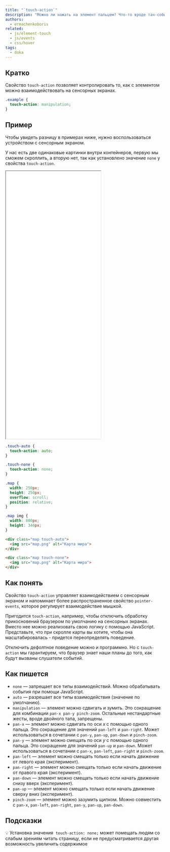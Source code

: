 ```yaml
---
title: "`touch-action`"
description: "Можно ли нажать на элемент пальцем? Что-то вроде тач-событий в JavaScript."
authors:
  - ermachenkoboris
related:
  - js/element-touch
  - js/events
  - css/hover
tags:
  - doka
---
```


## Кратко

Свойство `touch-action` позволяет контролировать то, как с элементом можно взаимодействовать на сенсорных экранах.

```css
.example {
  touch-action: manipulation;
}
```

## Пример

Чтобы увидеть разницу в примерах ниже, нужно воспользоваться устройством с сенсорным экраном.

У нас есть две одинаковые картинки внутри контейнеров, первую мы сможем скроллить, а вторую нет, так как установлено значение `none` у свойства `touch-action`. 

<iframe title="Демонстрация разницы с touch-action" src="demos/touch-action/" height="845"></iframe>

```css
.touch-auto {
  touch-action: auto;
}

.touch-none {
  touch-action: none;
}

.map {
  width: 250px;
  height: 250px;
  overflow: scroll;
  position: relative;
}

.map img {
  width: 800px;
  height: 346px;
} 
```

```html
<div class="map touch-auto">
  <img src="map.png" alt="Карта мира">
</div>

<div class="map touch-none">
  <img src="map.png" alt="Карта мира">
</div>
```

## Как понять

Свойство `touch-action` управляет взаимодействием с сенсорным экраном и напоминает более распространенное свойство `pointer-events`, которое регулирует взаимодействие мышкой.

Пригодится `touch-action`, например, чтобы отключить обработку прикосновений браузером по умолчанию  на сенсорных экранах. Вместо нее  можно реализовать свою логику с помощью JavaScript. Представьте, что при скролле карты вы хотите, чтобы она масштабировалась - придется переопределять поведение. 

Отключить дефолтное поведение можно и программно. Но с `touch-action` мы гарантируем, что браузер знает наши планы до того, как будут вызваны слушатели событий.

## Как пишется

- `none` — запрещает все типы взаимодействий. Можно обрабатывать события при помощи JavaScript.
- `auto` — разрешает все типы взаимодействия (значение по умолчанию).
- `manipulation` — элемент можно сдвигать и зумить. Это сокращение для комбинации `pan-x pan-y pinch-zoom`. Остальные нестандартные жесты, вроде двойного тапа, запрещены.
- `pan-x` — элемент можно сдвигать по оси _x_ с помощью одного пальца. Это сокращение для значений `pan-left` и `pan-right`. Может использоваться в сочетании с `pan-y`, `pan-up`, `pan-down` и `pinch-zoom`.
- `pan-y` — элемент можно смещать по оси _y_ с помощью одного пальца. Это сокращение для значений `pan-up` и `pan-down`. Может использоваться в сочетании с `pan-x`, `pan-left`, `pan-right` и `pinch-zoom`.
- `pan-left` — элемент можно смещать только если начать движение от левого края (эксперимент).
- `pan-right` — элемент можно смещать только если начать движение от правого края (эксперимент).
- `pan-down` — элемент можно смещать только если начать движение снизу вверх (эксперимент).
- `pan-up` — элемент можно смещать только если начать движение сверху вниз (эксперимент).
- `pinch-zoom` — элемент можно зазумить щипком. Можно совместить с `pan-x`, `pan-left`, `pan-right`, `pan-y`, `pan-up`, `pan-down`.

## Подсказки

💡 Установка значения  `touch-action: none;` может помещать людям со слабым зрениям читать страницу, если не предусматривается другая возможность увеличить содержимое